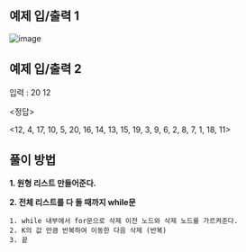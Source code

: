 예제 입/출력 1
-------------
![image](https://user-images.githubusercontent.com/64742982/159199837-73e8f305-c392-4831-9d8e-c1ca9f9beb1a.png)

예제 입/출력 2
-------------

입력 : 20 12

<정답>

<12, 4, 17, 10, 5, 20, 16, 14, 13, 15, 19, 3, 9, 6, 2, 8, 7, 1, 18, 11>

풀이 방법
------------

**1. 원형 리스트 만들어준다.**

**2. 전체 리스트를 다 돌 때까지 while문**
    
    1. while 내부에서 for문으로 삭제 이전 노드와 삭제 노드를 가르켜준다. 
    2. K의 값 만큼 반복하여 이동한 다음 삭제 (반복)
    3. 끝
